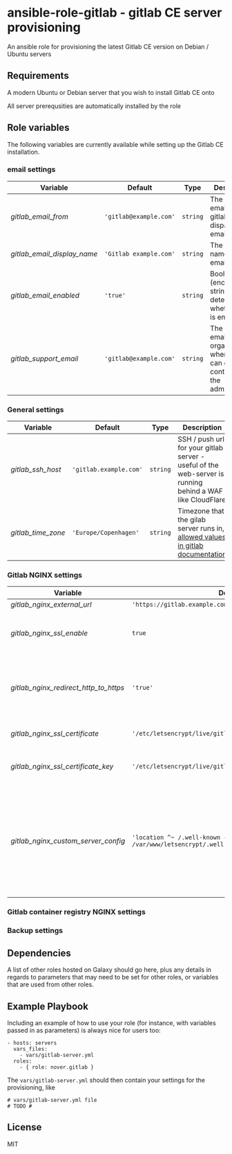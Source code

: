 # ansible-role-gitlab - gitlab CE server provisioning

An ansible role for provisioning the latest Gitlab CE version on Debian / Ubuntu servers

## Requirements

A modern Ubuntu or Debian server that you wish to install Gitlab CE onto

All server prerequsities are automatically installed by the role

## Role variables

The following variables are currently available while setting up the Gitlab CE installation.

### email settings

| Variable | Default | Type | Description |
| --- | --- | --- | --- |
| *gitlab_email_from* | `'gitlab@example.com'` | `string` | The "from" email when gitlab dispatches emails |
| *gitlab_email_display_name* | `'Gitlab example.com'` | `string` | The display name for the emails | 
| *gitlab_email_enabled* | `'true'` | `string` | Boolean value (encoded as string) which determines whether email is enabled | 
| *gitlab_support_email* | `'gitlab@example.com'` | `string` | The support email for your organization where users can get in contact with the administrators |


### General settings 

| Variable | Default | Type | Description |
| --- | --- | --- | --- |
| *gitlab_ssh_host* | `'gitlab.example.com'` | `string` | SSH / push url for your gitlab server - useful of the web-server is running behind a WAF like CloudFlare |
| *gitlab_time_zone* | `'Europe/Copenhagen'` | `string` | Timezone that the gilab server runs in, [allowed values in gitlab documentation](https://docs.gitlab.com/ce/workflow/timezone.html) |

### Gitlab NGINX settings

| Variable | Default | Type | Description |
| --- | --- | --- | --- |
| *gitlab_nginx_external_url* | `'https://gitlab.example.com'` | `string` | desc |
| *gitlab_nginx_ssl_enable* | `true` | `bool` | Boolean, `false` to disable all SSL config in `gitlab.rb` |
| *gitlab_nginx_redirect_http_to_https* | `'true'` | `string` | String value boolean for whether gitlab should redirect http traffic to https |
| *gitlab_nginx_ssl_certificate* | `'/etc/letsencrypt/live/gitlab.example.com/fullchain.pem'` | `string` | Full path to ssl certificate |
| *gitlab_nginx_ssl_certificate_key* | `'/etc/letsencrypt/live/gitlab.example.com/privkey.pem'` | `string` | Full path to ssl certificate key |
| *gitlab_nginx_custom_server_config* | `'location ^~ /.well-known {\n alias /var/www/letsencrypt/.well-known;\n}\n'` | `string` | Custom value for the NGINX handler, very usefull when using `letsencrypt` for certificate provisioning. Default value is for `letsencrypt` |


### Gitlab container registry NGINX settings


### Backup settings


## Dependencies

A list of other roles hosted on Galaxy should go here, plus any details in regards to parameters that may need to be set for other roles, or variables that are used from other roles.

## Example Playbook

Including an example of how to use your role (for instance, with variables passed in as parameters) is always nice for users too:

```
- hosts: servers
  vars_files:
    - vars/gitlab-server.yml
  roles:
    - { role: nover.gitlab }

```
  
The `vars/gitlab-server.yml` should then contain your settings for the provisioning, like
```
# vars/gitlab-server.yml file
# TODO # 

```
## License

MIT